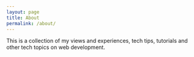 ```yaml
---
layout: page
title: About 
permalink: /about/
---
```


This is a collection of my views and experiences, tech tips, tutorials and other tech topics on web development.
